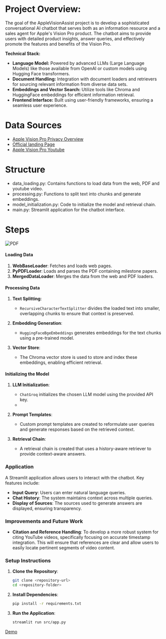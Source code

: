 # **Project Overview**: 

The goal of the AppleVisionAssist project is to develop a sophisticated conversational AI chatbot that serves both as an information resource and a sales agent for Apple's Vision Pro product. The chatbot aims to provide users with detailed product insights, answer queries, and effectively promote the features and benefits of the Vision Pro.

**Technical Stack:**
- **Language Model:** Powered by advanced LLMs (Large Language Models) like those available from OpenAI or custom models using Hugging Face transformers.
- **Document Handling:** Integration with document loaders and retrievers for sourcing relevant information from diverse data sets.
- **Embeddings and Vector Search:** Utilize tools like Chroma and HuggingFace embeddings for efficient information retrieval.
- **Frontend Interface:** Built using user-friendly frameworks, ensuring a seamless user experience.

# **Data Sources**
- [Apple Vision Pro Privacy Overview](https://www.apple.com/privacy/docs/Apple_Vision_Pro_Privacy_Overview.pdf)
- [Official landing Page](https://www.apple.com/apple-vision-pro/)
- [Apple Vision Pro Youtube](https://www.youtube.com/watch?v=TX9qSaGXFyg)

# **Structure**
- data_loading.py: Contains functions to load data from the web, PDF and youtube video.
- processing.py: Functions to split text into chunks and generate embeddings.
- model_initialization.py: Code to initialize the model and retrieval chain.
- main.py: Streamlit application for the chatbot interface.

# Steps 
![PDF](https://github.com/wittyicon29/QABot-with-Conversational-Memory/assets/99320225/5832d0be-a092-4acb-97c0-d7fc7657942b)

#### Loading Data

1. **WebBaseLoader**: Fetches and loads web pages.
2. **PyPDFLoader**: Loads and parses the PDF containing milestone papers.
3. **MergedDataLoader**: Merges the data from the web and PDF loaders.

#### Processing Data

1. **Text Splitting**: 
    - `RecursiveCharacterTextSplitter` divides the loaded text into smaller, overlapping chunks to ensure that context is preserved.
    
2. **Embedding Generation**:
    - `HuggingFaceBgeEmbeddings` generates embeddings for the text chunks using a pre-trained model.
    
3. **Vector Store**:
    - The Chroma vector store is used to store and index these embeddings, enabling efficient retrieval.

#### Initializing the Model

1. **LLM Initialization**:
    - `ChatGroq` initializes the chosen LLM model using the provided API key.
    - 
2. **Prompt Templates**:
    - Custom prompt templates are created to reformulate user queries and generate responses based on the retrieved context.
    
3. **Retrieval Chain**:
    - A retrieval chain is created that uses a history-aware retriever to provide context-aware answers.

### Application

A Streamlit application allows users to interact with the chatbot. Key features include:
- **Input Query**: Users can enter natural language queries.
- **Chat History**: The system maintains context across multiple queries.
- **Display of Sources**: The sources used to generate answers are displayed, ensuring transparency.

### Improvements and Future Work

- **Citation and Reference Handling**: To develop a more robust system for citing YouTube videos, specifically focusing on accurate timestamp integration. This will ensure that references are clear and allow users to easily locate pertinent segments of video content.

### Setup Instructions

1. **Clone the Repository**:
    ```sh
    git clone <repository-url>
    cd <repository-folder>
    ```

2. **Install Dependencies**:
    ```sh
    pip install -r requirements.txt
    ```

3. **Run the Application**:
    ```sh
    streamlit run src/app.py
    ```

[Demo](https://github.com/user-attachments/assets/85868705-cc52-481a-b784-1b63d1b422ee)


